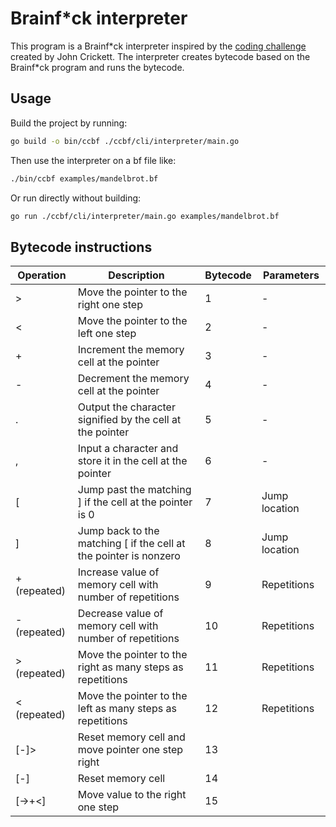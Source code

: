 # Brainf*ck interpreter

This program is a Brainf*ck interpreter inspired by the [coding challenge](https://codingchallenges.fyi/challenges/challenge-brainfuck) created by John Crickett. The interpreter creates bytecode based on the Brainf\*ck program and runs the bytecode.

## Usage

Build the project by running:

```bash
go build -o bin/ccbf ./ccbf/cli/interpreter/main.go
```

Then use the interpreter on a bf file like:

```bash
./bin/ccbf examples/mandelbrot.bf
```

Or run directly without building:

```bash
go run ./ccbf/cli/interpreter/main.go examples/mandelbrot.bf
```

## Bytecode instructions

| Operation    | Description                                                       | Bytecode | Parameters    |
| ------------ | ----------------------------------------------------------------- | -------- | ------------- |
| >            | Move the pointer to the right one step                            | 1        | -             |
| <            | Move the pointer to the left one step                             | 2        | -             |
| +            | Increment the memory cell at the pointer                          | 3        | -             |
| -            | Decrement the memory cell at the pointer                          | 4        | -             |
| .            | Output the character signified by the cell at the pointer         | 5        | -             |
| ,            | Input a character and store it in the cell at the pointer         | 6        | -             |
| [            | Jump past the matching ] if the cell at the pointer is 0          | 7        | Jump location |
| ]            | Jump back to the matching [ if the cell at the pointer is nonzero | 8        | Jump location |
| + (repeated) | Increase value of memory cell with number of repetitions          | 9        | Repetitions   |
| - (repeated) | Decrease value of memory cell with number of repetitions          | 10       | Repetitions   |
| > (repeated) | Move the pointer to the right as many steps as repetitions        | 11       | Repetitions   |
| < (repeated) | Move the pointer to the left as many steps as repetitions         | 12       | Repetitions   |
| [-]>         | Reset memory cell and move pointer one step right                 | 13       |               |
| [-]          | Reset memory cell                                                 | 14       |               |
| [->+<]       | Move value to the right one step                                  | 15       |               |
